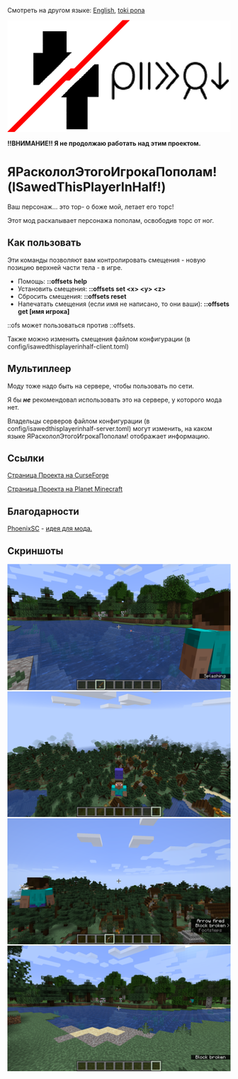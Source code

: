 Смотреть на другом языке: [English](./README.md), [toki pona](./README.tok.md)


![mi tu e jan ni](./src/main/resources/modicon.png)

**!!ВНИМАНИЕ!! Я не продолжаю работать над этим проектом.**

# ЯРаскололЭтогоИгрокаПополам! (ISawedThisPlayerInHalf!)

Ваш персонаж... это тор- о боже мой, летает его торс!

Этот мод раскалывает персонажа пополам, освободив торс от ног.

  
## Как пользовать

Эти команды позволяют вам контролировать смещения - новую позицию верхней части тела - в игре.

* Помощь: **::offsets help**
* Установить смещения: **::offsets set \<x> \<y> \<z>**
* Сбросить смещения: **::offsets reset**
* Напечатать смещения (если имя не написано, то они ваши): **::offsets get [имя игрока]**

::ofs может пользоваться против ::offsets.

Также можно изменить смещения файлом конфигурации (в config/isawedthisplayerinhalf-client.toml)


## Мультиплеер

Моду тоже надо быть на сервере, чтобы пользовать по сети.

Я бы **_не_** рекомендовал использовать это на сервере, у которого мода нет.

Владельцы серверов файлом конфигурации (в config/isawedthisplayerinhalf-server.toml) могут изменить, на каком языке ЯРаскололЭтогоИгрокаПополам! отображает информацию.


## Ссылки

[Страница Проекта на CurseForge](https://www.curseforge.com/minecraft/mc-mods/i-sawed-this-player-in-half "Страница Проекта Я Расколол Этого Игрока Пополам! на CurseForge")

[Страница Проекта на Planet Minecraft](https://www.planetminecraft.com/mod/isawedthisplayerinhalf "Страница Проекта Я Расколол Этого Игрока Пополам! на Planet Minecraft")


## Благодарности

[PhoenixSC](https://www.youtube.com/c/PhnixhamstaSC "Канал PhoenixSC на Ютубе") - [идея для мода.](https://www.youtube.com/watch?v=QS2GsxZ3d1M "I Separated the Player's Body in Half in Minecraft - PhoenixSC")


## Скриншоты

![скриншот](screenshots/fishin.png)
![скриншот](screenshots/pantshead.png)
![скриншот](screenshots/arrow.png)
![скриншот](screenshots/toTheRight.png)